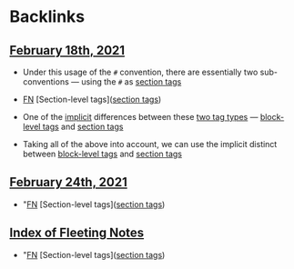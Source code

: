 
# Backlinks
## [February 18th, 2021](<February 18th, 2021.md>)
- Under this usage of the `#` convention, there are essentially two sub-conventions — using the `#` as [section tags](<section tags.md>)

- [FN](<FN.md>) [Section-level tags]([section tags](<section tags.md>))

- One of the [implicit](<implicit.md>) differences between these [two tag types](((loZtX8kki))) — [block-level tags](<block-level tags.md>) and [section tags](<section tags.md>)

- Taking all of the above into account, we can use the implicit distinct between [block-level tags](<block-level tags.md>) and [section tags](<section tags.md>)

## [February 24th, 2021](<February 24th, 2021.md>)
- "[FN](<FN.md>) [Section-level tags]([section tags](<section tags.md>))

## [Index of Fleeting Notes](<Index of Fleeting Notes.md>)
- "[FN](<FN.md>) [Section-level tags]([section tags](<section tags.md>))


